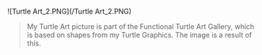 ![Turtle Art_2.PNG](/Turtle Art_2.PNG)

> My Turtle Art picture is part of the Functional Turtle Art Gallery,
> which is based on shapes from my Turtle Graphics. The image is a result of this.